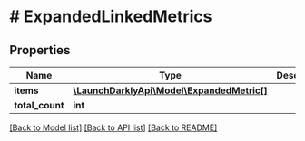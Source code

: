 # # ExpandedLinkedMetrics

## Properties

Name | Type | Description | Notes
------------ | ------------- | ------------- | -------------
**items** | [**\LaunchDarklyApi\Model\ExpandedMetric[]**](ExpandedMetric.md) |  |
**total_count** | **int** |  |

[[Back to Model list]](../../README.md#models) [[Back to API list]](../../README.md#endpoints) [[Back to README]](../../README.md)
